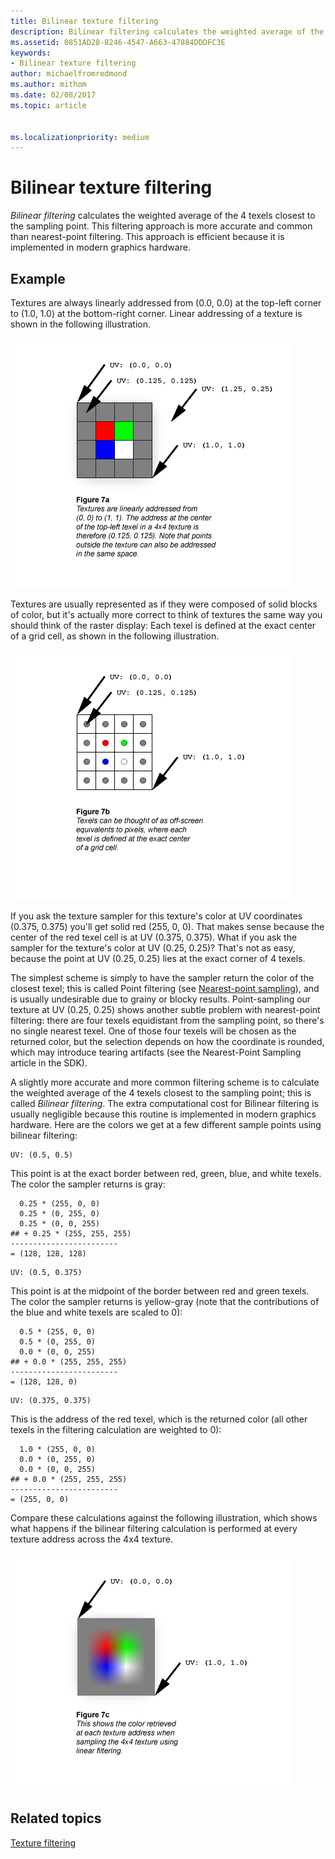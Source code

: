 ```yaml
---
title: Bilinear texture filtering
description: Bilinear filtering calculates the weighted average of the 4 texels closest to the sampling point.
ms.assetid: 0851AD28-8246-4547-A663-47884DDDFC3E
keywords:
- Bilinear texture filtering
author: michaelfromredmond
ms.author: mithom
ms.date: 02/08/2017
ms.topic: article


ms.localizationpriority: medium
---
```


# Bilinear texture filtering


*Bilinear filtering* calculates the weighted average of the 4 texels closest to the sampling point. This filtering approach is more accurate and common than nearest-point filtering. This approach is efficient because it is implemented in modern graphics hardware.


## <span id="Example"></span><span id="example"></span><span id="EXAMPLE"></span>Example


Textures are always linearly addressed from (0.0, 0.0) at the top-left corner to (1.0, 1.0) at the bottom-right corner. Linear addressing of a texture is shown in the following illustration.

![illustration of 4x4 texture with solid blocks of color](images/bilinear-fig7a.png)

Textures are usually represented as if they were composed of solid blocks of color, but it's actually more correct to think of textures the same way you should think of the raster display: Each texel is defined at the exact center of a grid cell, as shown in the following illustration.

![illustration of 4x4 texture with texels defined at the center of the grid cells](images/bilinear-fig7b.png)

If you ask the texture sampler for this texture's color at UV coordinates (0.375, 0.375) you'll get solid red (255, 0, 0). That makes sense because the center of the red texel cell is at UV (0.375, 0.375). What if you ask the sampler for the texture's color at UV (0.25, 0.25)? That's not as easy, because the point at UV (0.25, 0.25) lies at the exact corner of 4 texels.

The simplest scheme is simply to have the sampler return the color of the closest texel; this is called Point filtering (see [Nearest-point sampling](nearest-point-sampling.md)), and is usually undesirable due to grainy or blocky results. Point-sampling our texture at UV (0.25, 0.25) shows another subtle problem with nearest-point filtering: there are four texels equidistant from the sampling point, so there's no single nearest texel. One of those four texels will be chosen as the returned color, but the selection depends on how the coordinate is rounded, which may introduce tearing artifacts (see the Nearest-Point Sampling article in the SDK).

A slightly more accurate and more common filtering scheme is to calculate the weighted average of the 4 texels closest to the sampling point; this is called *Bilinear filtering*. The extra computational cost for Bilinear filtering is usually negligible because this routine is implemented in modern graphics hardware. Here are the colors we get at a few different sample points using bilinear filtering:

```
UV: (0.5, 0.5)
```

This point is at the exact border between red, green, blue, and white texels. The color the sampler returns is gray:

```
  0.25 * (255, 0, 0)
  0.25 * (0, 255, 0) 
  0.25 * (0, 0, 255) 
## + 0.25 * (255, 255, 255) 
------------------------
= (128, 128, 128)
```

```
UV: (0.5, 0.375)
```

This point is at the midpoint of the border between red and green texels. The color the sampler returns is yellow-gray (note that the contributions of the blue and white texels are scaled to 0):

```
  0.5 * (255, 0, 0)
  0.5 * (0, 255, 0) 
  0.0 * (0, 0, 255) 
## + 0.0 * (255, 255, 255) 
------------------------
= (128, 128, 0)
```

```
UV: (0.375, 0.375)
```

This is the address of the red texel, which is the returned color (all other texels in the filtering calculation are weighted to 0):

```
  1.0 * (255, 0, 0)
  0.0 * (0, 255, 0) 
  0.0 * (0, 0, 255) 
## + 0.0 * (255, 255, 255) 
------------------------
= (255, 0, 0)
```

Compare these calculations against the following illustration, which shows what happens if the bilinear filtering calculation is performed at every texture address across the 4x4 texture.

![illustration of 4x4 texture with bilinear filtering performed at every texture address](images/bilinear-fig7c.jpg)

## <span id="related-topics"></span>Related topics


[Texture filtering](texture-filtering.md)

 

 




